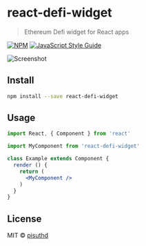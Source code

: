 # react-defi-widget

> Ethereum Defi widget for React apps

[![NPM](https://img.shields.io/npm/v/react-defi-widget.svg)](https://www.npmjs.com/package/react-defi-widget) [![JavaScript Style Guide](https://img.shields.io/badge/code_style-standard-brightgreen.svg)](https://standardjs.com)

![Screenshot](https://raw.githubusercontent.com/pisuthd/react-defi-widget/master/demo.gif)

## Install

```bash
npm install --save react-defi-widget
```

## Usage

```jsx
import React, { Component } from 'react'

import MyComponent from 'react-defi-widget'

class Example extends Component {
  render () {
    return (
      <MyComponent />
    )
  }
}
```

## License

MIT © [pisuthd](https://github.com/pisuthd)
